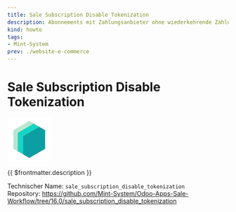```yaml
---
title: Sale Subscription Disable Tokenization
description: Abonnements mit Zahlungsanbieter ohne wiederkehrende Zahlung kaufen.
kind: howto
tags:
- Mint-System
prev: ./website-e-commerce
---
```


# Sale Subscription Disable Tokenization
![icon_oms_box](attachments/icons_odoo_mint_system.png)

{{ $frontmatter.description }}

Technischer Name: `sale_subscription_disable_tokenization`\
Repository: <https://github.com/Mint-System/Odoo-Apps-Sale-Workflow/tree/16.0/sale_subscription_disable_tokenization>
